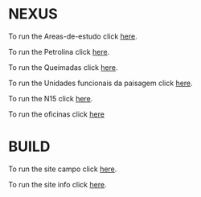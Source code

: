# NEXUS

To run the Areas-de-estudo click [here](https://pedro-andrade-inpe.github.io/nexus/areasDeEstudo/index.html).

To run the Petrolina click [here](https://pedro-andrade-inpe.github.io/nexus/Petrolina/petrolinaWebMap/index.html).

To run the Queimadas click [here](https://pedro-andrade-inpe.github.io/nexus/Queimadas/queimadasWebMap/index.html).

To run the Unidades funcionais da paisagem click [here](https://pedro-andrade-inpe.github.io/nexus/ufp/ufpWebMap/index.html).

To run the N15 click [here](https://pedro-andrade-inpe.github.io/nexus/N15/N15WebMap/index.html).

To run the oficinas click [here](https://pedro-andrade-inpe.github.io/nexus/oficinas/index.html)


# BUILD

To run the site campo click [here](https://pedro-andrade-inpe.github.io/nexus/campo/sitecampo/index.html).

To run the site info click [here](https://pedro-andrade-inpe.github.io/nexus/info/siteinfo/index.html).

